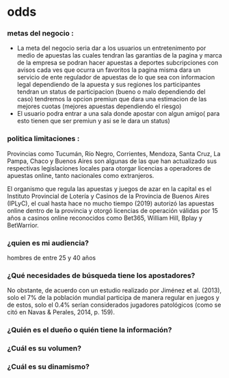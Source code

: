 # odds
### metas del negocio :
- La meta del negocio seria dar a los usuarios un entretenimento por medio de apuestas
las cuales tendran las garantias de la pagina y marca de la empresa
se podran hacer apuestas a deportes subcripciones con avisos cada ves que ocurra un favoritos
la pagina misma dara un servicio de ente regulador de apuestas de lo que sea con informacion legal dependiendo de la apuesta y 
sus regiones los participantes tendran un status de participacion (bueno o malo dependiendo del caso)
tendremos la opcion premiun que dara una estimacion de las mejores cuotas (mejores apuestas dependiendo el riesgo)
- El usuario podra entrar a una sala donde apostar con algun amigo( para esto tienen que ser premiun y asi se le dara un status)



### politica limitaciones : 
Provincias como Tucumán, Río Negro, Corrientes, Mendoza, Santa Cruz, La Pampa, Chaco y Buenos Aires son algunas de las que han actualizado sus respectivas legislaciones locales para otorgar licencias a operadores de apuestas online, tanto nacionales como extranjeros.

El organismo que regula las apuestas y juegos de azar en la capital es el Instituto Provincial de Lotería y Casinos de la Provincia de Buenos Aires (IPLyC), el cual hasta hace no mucho tiempo (2019) autorizó las apuestas online dentro de la provincia y otorgó licencias de operación válidas por 15 años a casinos online reconocidos como Bet365, William Hill, Bplay y BetWarrior.

### ¿quien es mi audiencia?
hombres de entre 25 y 40 años

### ¿Qué necesidades de búsqueda tiene los apostadores?
No obstante, de acuerdo con un estudio realizado por Jiménez et al. (2013), solo el 7% de la población mundial participa de manera regular en juegos y de estos, solo el 0.4% serían considerados jugadores patológicos (como se citó en Navas & Perales, 2014, p. 159).

### ¿Quién es el dueño o quién tiene la información?

### ¿Cuál es su volumen? 

### ¿Cuál es su dinamismo?
